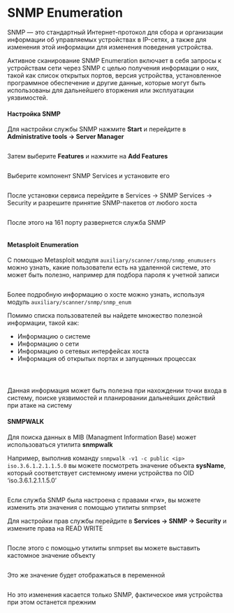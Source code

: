 # SNMP Enumeration

SNMP — это стандартный Интернет-протокол для сбора и организации информации об управляемых устройствах в IP-сетях, а также для изменения этой информации для изменения поведения устройства.

Активное сканирование SNMP Enumeration включает в себя запросы к устройствам сети через SNMP с целью получения информации о них, такой как список открытых портов, версия устройства, установленное программное обеспечение и другие данные, которые могут быть использованы для дальнейшего вторжения или эксплуатации уязвимостей.

#### Настройка SNMP

Для настройки службы SNMP нажмите **Start** и перейдите в **Administrative tools → Server Manager**

<figure><img src="../.gitbook/assets/image.png" alt=""><figcaption></figcaption></figure>

Затем выберите **Features** и нажмите на **Add Features**

<figure><img src="../.gitbook/assets/image (1).png" alt=""><figcaption></figcaption></figure>

Выберите компонент SNMP Services и установите его

<figure><img src="../.gitbook/assets/image (2).png" alt=""><figcaption></figcaption></figure>

После установки сервиса перейдите в Services → SNMP Services → Security и разрешите принятие SNMP-пакетов от любого хоста

<figure><img src="../.gitbook/assets/image (3).png" alt=""><figcaption></figcaption></figure>

После этого на 161 порту развернется служба SNMP

<figure><img src="../.gitbook/assets/image (4).png" alt=""><figcaption></figcaption></figure>

#### Metasploit Enumeration

С помощью Metasploit модуля `auxiliary/scanner/snmp/snmp_enumusers` можно узнать, какие пользователи есть на удаленной системе, это может быть полезно, например для подбора пароля к учетной записи

<figure><img src="../.gitbook/assets/image (5).png" alt=""><figcaption></figcaption></figure>

Более подробную информацию о хосте можно узнать, используя модуль `auxiliary/scanner/snmp/snmp_enum`

Помимо списка пользователей вы найдете множество полезной информации, такой как:

* Информацию о системе
* Информацию о сети
* Информацию о сетевых интерфейсах хоста
* Информация об открытых портах и запущенных процессах

<figure><img src="../.gitbook/assets/image (6).png" alt=""><figcaption></figcaption></figure>

<figure><img src="../.gitbook/assets/image (7).png" alt=""><figcaption></figcaption></figure>

<figure><img src="../.gitbook/assets/image (8).png" alt=""><figcaption></figcaption></figure>

Данная информация может быть полезна при нахождении точки входа в систему, поиске уязвимостей и планировании дальнейших действий при атаке на систему

#### SNMPWALK

Для поиска данных в MIB (Managment Information Base) может использоваться утилита **snmpwalk**

Например, выполнив команду `snmpwalk -v1 -c public <ip> iso.3.6.1.2.1.1.5.0` вы можете посмотреть значение объекта **sysName**, который соответствует системному имени устройства по OID ‘iso.3.6.1.2.1.1.5.0’

<figure><img src="../.gitbook/assets/image (9).png" alt=""><figcaption></figcaption></figure>

Если служба SNMP была настроена с правами «rw», вы можете изменить эти значения с помощью утилиты snmpset

Для настройки прав службы перейдите в **Services → SNMP → Security** и измените права на READ WRITE

<figure><img src="../.gitbook/assets/image (10).png" alt=""><figcaption></figcaption></figure>

После этого с помощью утилиты snmpset вы можете выставить кастомное значение объекту

<figure><img src="../.gitbook/assets/image (11).png" alt=""><figcaption></figcaption></figure>

Это же значение будет отображаться в переменной

<figure><img src="../.gitbook/assets/image (12).png" alt=""><figcaption></figcaption></figure>

Но это изменения касается только SNMP, фактическое имя устройства при этом останется прежним

<figure><img src="../.gitbook/assets/image (13).png" alt=""><figcaption></figcaption></figure>
